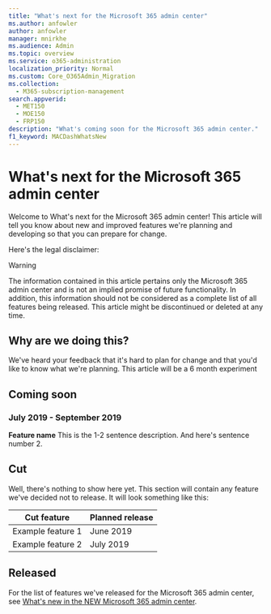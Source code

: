 ```yaml
---
title: "What's next for the Microsoft 365 admin center"
ms.author: anfowler
author: anfowler
manager: mnirkhe
ms.audience: Admin
ms.topic: overview
ms.service: o365-administration
localization_priority: Normal
ms.custom: Core_O365Admin_Migration
ms.collection:
  - M365-subscription-management
search.appverid:
  - MET150
  - MOE150
  - FRP150
description: "What's coming soon for the Microsoft 365 admin center."
f1_keyword: MACDashWhatsNew
---
```


# What's next for the Microsoft 365 admin center

Welcome to What's next for the Microsoft 365 admin center! This article will tell you know about new and improved features we're planning and developing so that you can prepare for change.

Here's the legal disclaimer:
> [!WARNING]
> The information contained in this article pertains only the Microsoft 365 admin center and is not an implied promise of future functionality. In addition, this information should not be considered as a complete list of all features being released. This article might be discontinued or deleted at any time.

## Why are we doing this?
We've heard your feedback that it's hard to plan for change and that you'd like to know what we're planning. This article will be a 6 month experiment

## Coming soon

### July 2019 - September 2019
**Feature name**
This is the 1-2 sentence description. And here's sentence number 2.
<Link to OCV item>

## Cut
Well, there's nothing to show here yet. This section will contain any feature we've decided not to release. It will look something like this:

|Cut feature |Planned release |
|---------|---------|
|Example feature 1 | June 2019   |
|Example feature 2 | July 2019   |

## Released
For the list of features we've released for the Microsoft 365 admin center, see [What's new in the NEW Microsoft 365 admin center](Office365-Admin/whats-new-in-preview.md).


